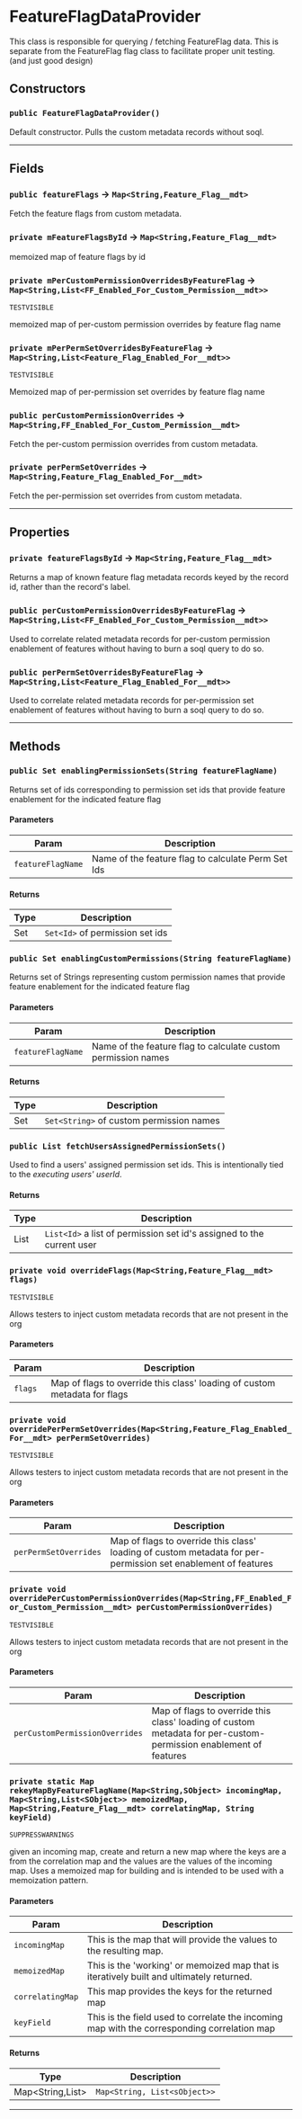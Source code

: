 # FeatureFlagDataProvider

This class is responsible for querying / fetching FeatureFlag data. This is separate from the
FeatureFlag flag class to facilitate proper unit testing. (and just good design)

## Constructors

### `public FeatureFlagDataProvider()`

Default constructor. Pulls the custom metadata records without soql.

---

## Fields

### `public featureFlags` → `Map<String,Feature_Flag__mdt>`

Fetch the feature flags from custom metadata.

### `private mFeatureFlagsById` → `Map<String,Feature_Flag__mdt>`

memoized map of feature flags by id

### `private mPerCustomPermissionOverridesByFeatureFlag` → `Map<String,List<FF_Enabled_For_Custom_Permission__mdt>>`

`TESTVISIBLE`

memoized map of per-custom permission overrides by feature flag name

### `private mPerPermSetOverridesByFeatureFlag` → `Map<String,List<Feature_Flag_Enabled_For__mdt>>`

`TESTVISIBLE`

Memoized map of per-permission set overrides by feature flag name

### `public perCustomPermissionOverrides` → `Map<String,FF_Enabled_For_Custom_Permission__mdt>`

Fetch the per-custom permission overrides from custom metadata.

### `private perPermSetOverrides` → `Map<String,Feature_Flag_Enabled_For__mdt>`

Fetch the per-permission set overrides from custom metadata.

---

## Properties

### `private featureFlagsById` → `Map<String,Feature_Flag__mdt>`

Returns a map of known feature flag metadata records keyed by the record id, rather than the record's label.

### `public perCustomPermissionOverridesByFeatureFlag` → `Map<String,List<FF_Enabled_For_Custom_Permission__mdt>>`

Used to correlate related metadata records for per-custom permission enablement of features without having to burn a soql query to do so.

### `public perPermSetOverridesByFeatureFlag` → `Map<String,List<Feature_Flag_Enabled_For__mdt>>`

Used to correlate related metadata records for per-permission set enablement of features without having to burn a soql query to do so.

---

## Methods

### `public Set enablingPermissionSets(String featureFlagName)`

Returns set of ids corresponding to permission set ids that provide feature enablement for the indicated feature flag

#### Parameters

| Param             | Description                                        |
| ----------------- | -------------------------------------------------- |
| `featureFlagName` | Name of the feature flag to calculate Perm Set Ids |

#### Returns

| Type        | Description                     |
| ----------- | ------------------------------- |
| Set<String> | `Set<Id>` of permission set ids |

### `public Set enablingCustomPermissions(String featureFlagName)`

Returns set of Strings representing custom permission names that provide feature enablement for the indicated feature flag

#### Parameters

| Param             | Description                                                   |
| ----------------- | ------------------------------------------------------------- |
| `featureFlagName` | Name of the feature flag to calculate custom permission names |

#### Returns

| Type        | Description                              |
| ----------- | ---------------------------------------- |
| Set<String> | `Set<String>` of custom permission names |

### `public List fetchUsersAssignedPermissionSets()`

Used to find a users' assigned permission set ids. This is intentionally tied to the _executing users' userId_.

#### Returns

| Type         | Description                                                           |
| ------------ | --------------------------------------------------------------------- |
| List<String> | `List<Id>` a list of permission set id's assigned to the current user |

### `private void overrideFlags(Map<String,Feature_Flag__mdt> flags)`

`TESTVISIBLE`

Allows testers to inject custom metadata records that are not present in the org

#### Parameters

| Param   | Description                                                               |
| ------- | ------------------------------------------------------------------------- |
| `flags` | Map of flags to override this class' loading of custom metadata for flags |

### `private void overridePerPermSetOverrides(Map<String,Feature_Flag_Enabled_For__mdt> perPermSetOverrides)`

`TESTVISIBLE`

Allows testers to inject custom metadata records that are not present in the org

#### Parameters

| Param                 | Description                                                                                                   |
| --------------------- | ------------------------------------------------------------------------------------------------------------- |
| `perPermSetOverrides` | Map of flags to override this class' loading of custom metadata for per-permission set enablement of features |

### `private void overridePerCustomPermissionOverrides(Map<String,FF_Enabled_For_Custom_Permission__mdt> perCustomPermissionOverrides)`

`TESTVISIBLE`

Allows testers to inject custom metadata records that are not present in the org

#### Parameters

| Param                          | Description                                                                                                      |
| ------------------------------ | ---------------------------------------------------------------------------------------------------------------- |
| `perCustomPermissionOverrides` | Map of flags to override this class' loading of custom metadata for per-custom-permission enablement of features |

### `private static Map rekeyMapByFeatureFlagName(Map<String,SObject> incomingMap, Map<String,List<SObject>> memoizedMap, Map<String,Feature_Flag__mdt> correlatingMap, String keyField)`

`SUPPRESSWARNINGS`

given an incoming map, create and return a new map where the keys are a from the correlation map and the values are the values of the incoming map. Uses a memoized map for building and is intended to be used with a memoization pattern.

#### Parameters

| Param            | Description                                                                                 |
| ---------------- | ------------------------------------------------------------------------------------------- |
| `incomingMap`    | This is the map that will provide the values to the resulting map.                          |
| `memoizedMap`    | This is the 'working' or memoized map that is iteratively built and ultimately returned.    |
| `correlatingMap` | This map provides the keys for the returned map                                             |
| `keyField`       | This is the field used to correlate the incoming map with the corresponding correlation map |

#### Returns

| Type                      | Description                  |
| ------------------------- | ---------------------------- |
| Map<String,List<SObject>> | `Map<String, List<sObject>>` |

---
